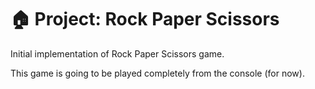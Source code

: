 # 🏠 Project: Rock Paper Scissors
Initial implementation of Rock Paper Scissors game.

This game is going to be played completely from the console (for now).